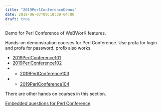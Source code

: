 ```yaml
---
title: "2019PerlConferenceDemos"
date: 2019-06-07T09:10:38-04:00
draft: true
---
```


Demo for Perl Conference of WeBWorK features.


Hands-on demonstration courses for Perl Conference.
Use profa for login and profa for password.
profb also works.

* [2019PerlConference101](https://demo.webwork.rochester.edu/webwork2/2019PerlConference102/)
* [2019PerlConference102](https://demo.webwork.rochester.edu/webwork2/2019PerlConference102/)
* * [2019PerlConference103](https://demo.webwork.rochester.edu/webwork2/2019PerlConference103/)
* * [2019PerlConference104](https://demo.webwork.rochester.edu/webwork2/2019PerlConference104/)



There are other hands on courses in this section.

[Embedded questions for Perl Conference](https://demo.webwork.rochester.edu/gage/2019_Perl_conference/PerlConferenceEmbeddedProblems.html)

